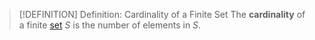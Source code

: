 >[!DEFINITION] Definition: Cardinality of a Finite Set
>The **cardinality** of a finite [set](../Set.md) $S$ is the number of elements in $S$.